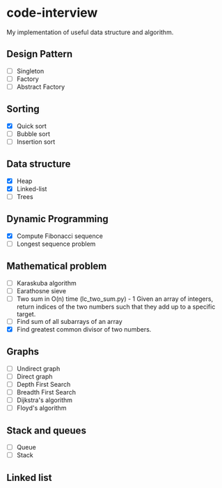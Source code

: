 # code-interview
My implementation of useful data structure and algorithm.

## Design Pattern
- [ ] Singleton
- [ ] Factory
- [ ] Abstract Factory

## Sorting
- [x] Quick sort  
- [ ] Bubble sort 
- [ ] Insertion sort  

## Data structure
- [x] Heap  
- [x] Linked-list  
- [ ] Trees  

## Dynamic Programming
- [x] Compute Fibonacci sequence  
- [ ] Longest sequence problem  

## Mathematical problem
- [ ] Karaskuba algorithm  
- [ ] Earathosne sieve  
- [ ] Two sum in O(n) time (lc_two_sum.py) - 1 Given an array of integers, return indices of the two numbers such that they add up to a specific target.
- [ ] Find sum of all subarrays of an array  
- [x] Find greatest common divisor of two numbers.

## Graphs
- [ ] Undirect graph  
- [ ] Direct graph  
- [ ] Depth First Search  
- [ ] Breadth First Search  
- [ ] Dijkstra's algorithm  
- [ ] Floyd's algorithm  
## Stack and queues 
- [ ] Queue  
- [ ] Stack  

## Linked list 
